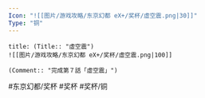 ```yaml
---
Icon: "![[图片/游戏攻略/东京幻都 eX+/奖杯/虛空震.png|30]]"
Type: "铜"
---
```

```ad-common-bronze-trophy
title: (Title:: "虛空震")
![[图片/游戏攻略/东京幻都 eX+/奖杯/虛空震.png|100]]

(Comment:: "完成第７話「虛空震」")
```

#东京幻都/奖杯 #奖杯 #奖杯/铜
